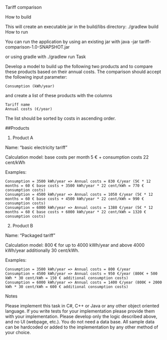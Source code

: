 Tariff comparison

How to build

This will create an executable jar in the build/libs directory: ./gradlew build
How to run

You can run the application by using an existing jar with java -jar tariff-comparison-1.0-SNAPSHOT.jar

or using gradle with ./gradlew run
Task

Develop a model to build up the following two products and to compare these products based on their annual costs. The comparison should accept the following input parameter:

    Consumption (kWh/year)

and create a list of these products with the columns

    Tariff name
    Annual costs (€/year)

The list should be sorted by costs in ascending order.

##Products
1. Product A

Name: “basic electricity tariff”

Calculation model: base costs per month 5 € + consumption costs 22 cent/kWh

Examples:

    Consumption = 3500 kWh/year => Annual costs = 830 €/year (5€ * 12 months = 60 € base costs + 3500 kWh/year * 22 cent/kWh = 770 € consumption costs)
    Consumption = 4500 kWh/year => Annual costs = 1050 €/year (5€ * 12 months = 60 € base costs + 4500 kWh/year * 22 cent/kWh = 990 € consumption costs)
    Consumption = 6000 kWh/year => Annual costs = 1380 €/year (5€ * 12 months = 60 € base costs + 6000 kWh/year * 22 cent/kWh = 1320 € consumption costs)

2. Product B

Name: “Packaged tariff”

Calculation model: 800 € for up to 4000 kWh/year and above 4000 kWh/year additionally 30 cent/kWh.

Examples:

    Consumption = 3500 kWh/year => Annual costs = 800 €/year
    Consumption = 4500 kWh/year => Annual costs = 950 €/year (800€ + 500 kWh * 30 cent/kWh = 150 € additional consumption costs)
    Consumption = 6000 kWh/year => Annual costs = 1400 €/year (800€ + 2000 kWh * 30 cent/kWh = 600 € additional consumption costs)

Notes

Please implement this task in C#, C++ or Java or any other object oriented language. If you write tests for your implementation please provide them with your implementation. Please develop only the logic described above, and no UI (webpage, etc.). You do not need a data base. All sample data can be hardcoded or added to the implementation by any other method of your choice.
